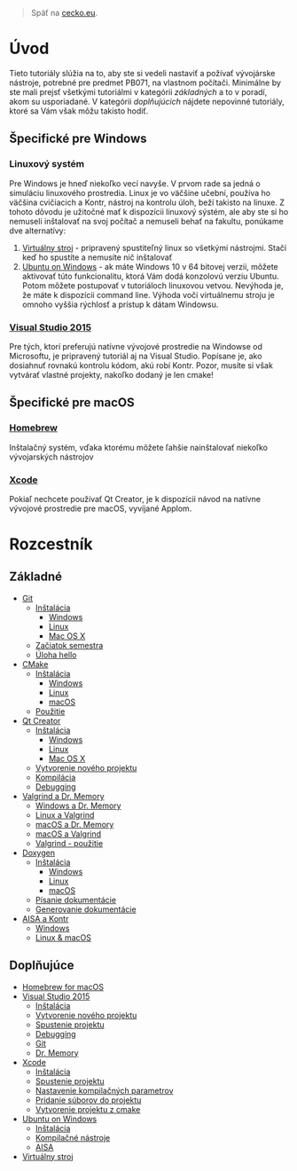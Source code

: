 > Späť na [cecko.eu](www.cecko.eu).

# Úvod

Tieto tutoriály slúžia na to, aby ste si vedeli nastaviť a požívať vývojárske nástroje, potrebné pre predmet PB071, na vlastnom počítači. Minimálne by ste mali prejsť všetkými tutoriálmi v kategórii *základných* a to v poradí, akom su usporiadané. V kategórii *doplňujúcich* nájdete nepovinné tutoriály, ktoré sa Vám však môžu takisto hodiť.

## Špecifické pre Windows

### Linuxový systém

Pre Windows je hneď niekoľko vecí navyše. V prvom rade sa jedná o simuláciu linuxového prostredia. Linux je vo väčšine učební, používa ho väčšina cvičiacich a Kontr, nástroj na kontrolu úloh, beží takisto na linuxe. Z tohoto dôvodu je užitočné mať k dispozícii linuxový sýstém, ale aby ste si ho nemuseli inštalovať na svoj počítač a nemuseli behať na fakultu, ponúkame dve alternatívy:

1. [Virtuálny stroj](../virtual-machine/README.md) - pripravený spustiteľný linux so všetkými nástrojmi. Stačí keď ho spustíte a nemusíte nič inštalovať
2. [Ubuntu on Windows](../ubuntu-on-windows/README.md) - ak máte Windows 10 v 64 bitovej verzii, môžete aktivovať túto funkcionalitu, ktorá Vám dodá konzolovú verziu Ubuntu. Potom môžete postupovať v tutoriáloch linuxovou vetvou. Nevýhoda je, že máte k dispozícii command line. Výhoda voči virtuálnemu stroju je omnoho vyššia rýchlosť a prístup k dátam Windowsu.

### [Visual Studio 2015](../visual-studio-2015/README.md)

Pre tých, ktorí preferujú natívne vývojové prostredie na Windowse od Microsoftu, je pripravený tutoriál aj na Visual Studio. Popísane je, ako dosiahnuť rovnakú kontrolu kódom, akú robí Kontr. Pozor, musíte si však vytvárať vlastné projekty, nakoľko dodaný je len cmake!

## Špecifické pre macOS

### [Homebrew](/qt-creator/homebrew-osx.md)

Inštalačný systém, vďaka ktorému môžete ľahšie nainštalovať niekoľko vývojarských nástrojov

### [Xcode](/xcode/README.md)

Pokiaľ nechcete používať Qt Creator, je k dispozícii návod na natívne vývojové prostredie pre macOS, vyvíjané Applom.

# Rozcestník

## Základné

* [Git](git/README.md)
  * [Inštalácia](git/installation.md)
    * [Windows](git/installation-windows.md)
    * [Linux](git/installation-linux.md)
    * [Mac OS X](git/installation-macosx.md)
  * [Začiatok semestra](git/beginning-of-semester.md)
  * [Úloha hello](git/hello.md)
* [CMake](cmake/README.md)
  * [Inštalácia](cmake/installation.md)
    * [Windows](cmake/installation-windows.md)
    * [Linux](cmake/installation-linux.md)
    * [macOS](cmake/installation-macos.md)
  * [Použitie](cmake/use.md)
* [Qt Creator](qt-creator/README.md)
  * [Inštalácia](qt-creator/installation.md)
    * [Windows](qt-creator/installation-windows.md)
    * [Linux](qt-creator/installation-linux.md)
    * [Mac OS X](qt-creator/installation-macosx.md)
  * [Vytvorenie nového projektu](qt-creator/create.md)
  * [Kompilácia](qt-creator/compilation.md)
  * [Debugging](qt-creator/debug.md)
* [Valgrind a Dr. Memory](memory-leaks/README.md)
  * [Windows a Dr. Memory](memory-leaks/windows_drmemory.md)
  * [Linux a Valgrind](memory-leaks/linux_valgrind.md)
  * [macOS a Dr. Memory](memory-leaks/macos_drmemory.md)
  * [macOS a Valgrind](memory-leaks/mac-osx-valgrind.md)
  * [Valgrind - použitie](memory-leaks/valgrind-pouzitie.md)
* [Doxygen](doxygen/README.md)
  * [Inštalácia](doxygen/installation.md)
    * [Windows](doxygen/installation-windows.md)
    * [Linux](doxygen/installation-linux.md)
    * [macOS](doxygen/installation-mac.md)
  * [Písanie dokumentácie](doxygen/document.md)
  * [Generovanie dokumentácie](doxygen/generate.md)
* [AISA a Kontr](ssh/README.md)
  * [Windows](ssh/windows.md)
  * [Linux & macOS](ssh/linux.md)

## Doplňujúce

* [Homebrew for macOS](qt-creator/homebrew-osx.md)
* [Visual Studio 2015](visual-studio-2015/README.md)
  * [Inštalácia](visual-studio-2015/installation.md)
  * [Vytvorenie nového projektu](visual-studio-2015/create.md)
  * [Spustenie projektu](visual-studio-2015/run.md)
  * [Debugging](visual-studio-2015/debugging.md)
  * [Git](visual-studio-2015/git.md)
  * [Dr. Memory](visual-studio-2015/dr.-memory.md)
* [Xcode](xcode/README.md)
  * [Inštalácia](xcode/installation.md)
  * [Spustenie projektu](xcode/run.md)
  * [Nastavenie kompilačných parametrov](xcode/compilation.md)
  * [Pridanie súborov do projektu](xcode/create.md)
  * [Vytvorenie projektu z cmake](xcode/vytvorenie-projektu-z-cmake.md)
* [Ubuntu on Windows](ubuntu-on-windows/README.md)
  * [Inštalácia](ubuntu-on-windows/installation.md)
  * [Kompilačné nástroje](ubuntu-on-windows/kompilacne-nastroje.md)
  * [AISA](ubuntu-on-windows/aisa.md)
* [Virtuálny stroj](virtual-machine/README.md)

